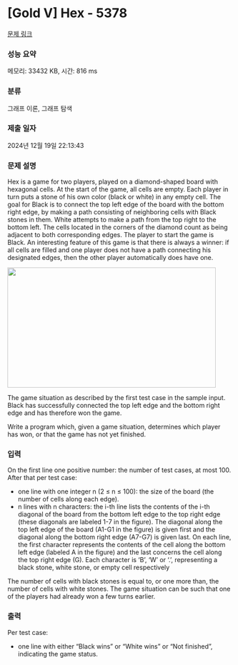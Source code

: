 # [Gold V] Hex - 5378 

[문제 링크](https://www.acmicpc.net/problem/5378) 

### 성능 요약

메모리: 33432 KB, 시간: 816 ms

### 분류

그래프 이론, 그래프 탐색

### 제출 일자

2024년 12월 19일 22:13:43

### 문제 설명

<p>Hex is a game for two players, played on a diamond-shaped board with hexagonal cells. At the start of the game, all cells are empty. Each player in turn puts a stone of his own color (black or white) in any empty cell. The goal for Black is to connect the top left edge of the board with the bottom right edge, by making a path consisting of neighboring cells with Black stones in them. White attempts to make a path from the top right to the bottom left. The cells located in the corners of the diamond count as being adjacent to both corresponding edges. The player to start the game is Black. An interesting feature of this game is that there is always a winner: if all cells are filled and one player does not have a path connecting his designated edges, then the other player automatically does have one.</p>

<p><img alt="" src="https://www.acmicpc.net/upload/images2/hex.png" style="height:269px; width:466px"></p>

<p>The game situation as described by the first test case in the sample input. Black has successfully connected the top left edge and the bottom right edge and has therefore won the game.</p>

<p>Write a program which, given a game situation, determines which player has won, or that the game has not yet finished.</p>

### 입력 

 <p>On the first line one positive number: the number of test cases, at most 100. After that per test case:</p>

<ul>
	<li>one line with one integer n (2 ≤ n ≤ 100): the size of the board (the number of cells along each edge).</li>
	<li>n lines with n characters: the i-th line lists the contents of the i-th diagonal of the board from the bottom left edge to the top right edge (these diagonals are labeled 1-7 in the figure). The diagonal along the top left edge of the board (A1-G1 in the figure) is given first and the diagonal along the bottom right edge (A7-G7) is given last. On each line, the first character represents the contents of the cell along the bottom left edge (labeled A in the figure) and the last concerns the cell along the top right edge (G). Each character is ‘B’, ‘W’ or ‘.’, representing a black stone, white stone, or empty cell respectively</li>
</ul>

<p>The number of cells with black stones is equal to, or one more than, the number of cells with white stones. The game situation can be such that one of the players had already won a few turns earlier.</p>

### 출력 

 <p>Per test case:</p>

<ul>
	<li>one line with either “Black wins” or “White wins” or “Not finished”, indicating the game status.</li>
</ul>

